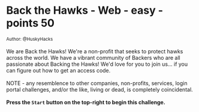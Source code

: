 # Back the Hawks - Web - easy - points 50


 <small>Author: @HuskyHacks</small><br><br>
We are Back the Hawks! We're a non-profit that seeks to protect hawks across the world. We have a vibrant community of Backers who are all passionate about Backing the Hawks! We'd love for you to join us... if you can figure out how to get an access code.<br><br>
NOTE - any resemblence to other companies, non-profits, services, login portal challenges, and/or the like, living or dead, is completely coincidental. <br><br>
<b>Press the <code>Start</code> button on the top-right to begin this challenge.</b>
